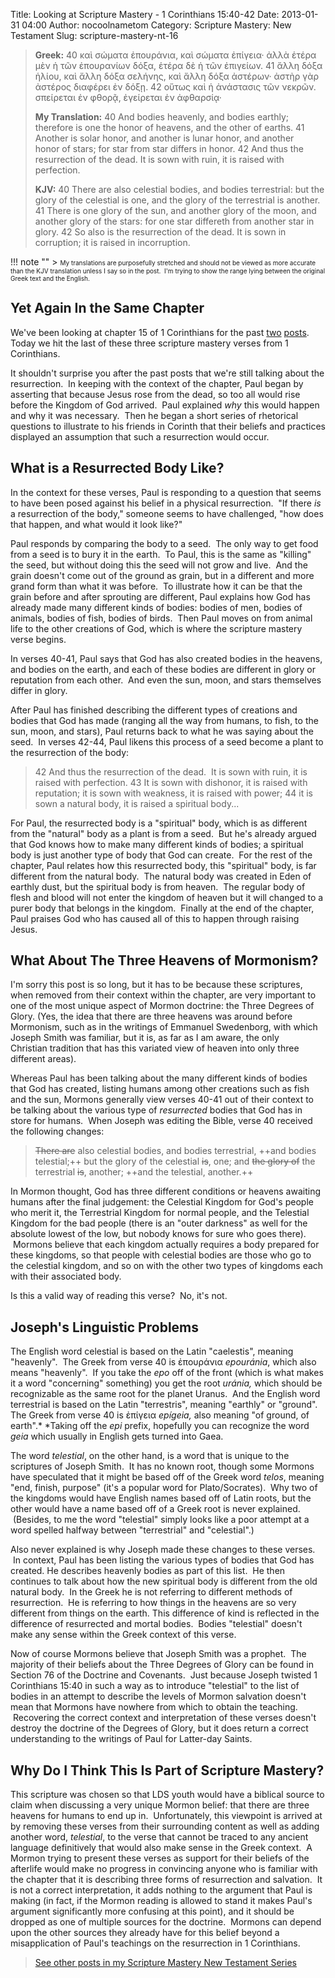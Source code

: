 Title: Looking at Scripture Mastery - 1 Corinthians 15:40-42
Date: 2013-01-31 04:00
Author: nocoolnametom
Category: Scripture Mastery: New Testament
Slug: scripture-mastery-nt-16

> **Greek:**
>  <span>40</span> καὶ σώματα ἐπουράνια, καὶ σώματα ἐπίγεια· ἀλλὰ ἑτέρα μὲν ἡ τῶν ἐπουρανίων δόξα, ἑτέρα δὲ ἡ τῶν ἐπιγείων.
>  <span>41</span> ἄλλη δόξα ἡλίου, καὶ ἄλλη δόξα σελήνης, καὶ ἄλλη δόξα ἀστέρων· ἀστὴρ γὰρ ἀστέρος διαφέρει ἐν δόξῃ.
>  <span>42</span> οὕτως καὶ ἡ ἀνάστασις τῶν νεκρῶν. σπείρεται ἐν φθορᾷ, ἐγείρεται ἐν ἀφθαρσίᾳ·
>
> **My Translation:**
>  <span>40</span> And bodies heavenly, and bodies earthly; therefore is one the honor of heavens, and the other of earths.
>  <span>41</span> Another is solar honor, and another is lunar honor, and another honor of stars; for star from star differs in honor.
>  <span>42</span> And thus the resurrection of the dead. It is sown with ruin, it is raised with perfection.
>
> **KJV:**
>  <span>40</span> There are also celestial bodies, and bodies terrestrial: but the glory of the celestial is one, and the glory of the terrestrial is another.
>  <span>41</span> There is one glory of the sun, and another glory of the moon, and another glory of the stars: for one star differeth from another star in glory.
>  <span>42</span> So also is the resurrection of the dead. It is sown in corruption; it is raised in incorruption.

!!! note ""
     > <span style="font-size: x-small;">My translations are purposefully stretched and should not be viewed as more accurate than the KJV translation unless I say so in the post.  I'm trying to show the range lying between the original Greek text and the English.</span>

Yet Again In the Same Chapter
-----------------------------

We've been looking at chapter 15 of 1 Corinthians for the past [two][] [posts][]. Today we hit the last of these three scripture mastery verses from 1 Corinthians.

It shouldn't surprise you after the past posts that we're still talking about the resurrection.  In keeping with the context of the chapter, Paul began by asserting that because Jesus rose from the dead, so too all would rise before the Kingdom of God arrived.  Paul explained *why* this would happen and why it was necessary.  Then he began a short series of rhetorical questions to illustrate to his friends in Corinth that their beliefs and practices displayed an assumption that such a resurrection would occur.

What is a Resurrected Body Like?
--------------------------------

In the context for these verses, Paul is responding to a question that seems to have been posed against his belief in a physical resurrection.  "If there *is* a resurrection of the body," someone seems to have challenged, "how does that happen, and what would it look like?"

Paul responds by comparing the body to a seed.  The only way to get food from a seed is to bury it in the earth.  To Paul, this is the same as "killing" the seed, but without doing this the seed will not grow and live.  And the grain doesn't come out of the ground as grain, but in a different and more grand form than what it was before.  To illustrate how it can be that the grain before and after sprouting are different, Paul explains how God has already made many different kinds of bodies: bodies of men, bodies of animals, bodies of fish, bodies of birds.  Then Paul moves on from animal life to the other creations of God, which is where the scripture mastery verse begins.

In verses 40-41, Paul says that God has also created bodies in the heavens, and bodies on the earth, and each of these bodies are different in glory or reputation from each other.  And even the sun, moon, and stars themselves differ in glory.

After Paul has finished describing the different types of creations and bodies that God has made (ranging all the way from humans, to fish, to the sun, moon, and stars), Paul returns back to what he was saying about the seed.  In verses 42-44, Paul likens this process of a seed become a plant to the resurrection of the body:

> <span>42</span> And thus the resurrection of the dead.  It is sown with ruin, it is raised with perfection.
>  <span>43</span> It is sown with dishonor, it is raised with reputation; it is sown with weakness, it is raised with power;
>  <span>44</span> it is sown a natural body, it is raised a spiritual body...

For Paul, the resurrected body is a "spiritual" body, which is as different from the "natural" body as a plant is from a seed.  But he's already argued that God knows how to make many different kinds of bodies; a spiritual body is just another type of body that God can create.  For the rest of the chapter, Paul relates how this resurrected body, this "spiritual" body, is far different from the natural body.  The natural body was created in Eden of earthly dust, but the spiritual body is from heaven.  The regular body of flesh and blood will not enter the kingdom of heaven but it will changed to a purer body that belongs in the kingdom.  Finally at the end of the chapter, Paul praises God who has caused all of this to happen through raising Jesus.

What About The Three Heavens of Mormonism?
------------------------------------------

I'm sorry this post is so long, but it has to be because these scriptures, when removed from their context within the chapter, are very important to one of the most unique aspect of Mormon doctrine: the Three Degrees of Glory. (Yes, the idea that there are three heavens was around before Mormonism, such as in the writings of Emmanuel Swedenborg, with which Joseph Smith was familiar, but it is, as far as I am aware, the only Christian tradition that has this variated view of heaven into only three different areas).

Whereas Paul has been talking about the many different kinds of bodies that God has created, listing humans among other creations such as fish and the sun, Mormons generally view verses 40-41 out of their context to be talking about the various type of *resurrected* bodies that God has in store for humans.  When Joseph was editing the Bible, verse 40 received the following changes:

> ~~There are~~ also celestial bodies, and bodies terrestrial, ++and bodies telestial;++ but the glory of the celestial ~~is~~, one; and ~~the glory of~~ the terrestrial ~~is~~, another; ++and the telestial, another.++

In Mormon thought, God has three different conditions or heavens awaiting humans after the final judgement: the Celestial Kingdom for God's people who merit it, the Terrestrial Kingdom for normal people, and the Telestial Kingdom for the bad people (there is an "outer darkness" as well for the absolute lowest of the low, but nobody knows for sure who goes there).  Mormons believe that each kingdom actually requires a body prepared for these kingdoms, so that people with celestial bodies are those who go to the celestial kingdom, and so on with the other two types of kingdoms each with their associated body.

Is this a valid way of reading this verse?  No, it's not.

Joseph's Linguistic Problems
----------------------------

The English word celestial is based on the Latin "caelestis", meaning "heavenly".  The Greek from verse 40 is ἐπουράνια *epouránia*, which also means "heavenly".  If you take the *epo* off of the front (which is what makes it a word "concerning" something) you get the root *uránia,* which should be recognizable as the same root for the planet Uranus.  And the English word terrestrial is based on the Latin "terrestris", meaning "earthly" or "ground". The Greek from verse 40 is ἐπίγεια *epígeia,* also meaning "of ground, of earth".* *Taking off the *epi* prefix, hopefully you can recognize the word *geia* which usually in English gets turned into Gaea.

The word *telestial*, on the other hand, is a word that is unique to the scriptures of Joseph Smith.  It has no known root, though some Mormons have speculated that it might be based off of the Greek word *telos*, meaning "end, finish, purpose" (it's a popular word for Plato/Socrates).  Why two of the kingdoms would have English names based off of Latin roots, but the other would have a name based off of a Greek root is never explained.  (Besides, to me the word "telestial" simply looks like a poor attempt at a word spelled halfway between "terrestrial" and "celestial".)

Also never explained is why Joseph made these changes to these verses.  In context, Paul has been listing the various types of bodies that God has created. He describes heavenly bodies as part of this list.  He then continues to talk about how the new spiritual body is different from the old natural body.  In the Greek he is not referring to different methods of resurrection.  He is referring to how things in the heavens are so very different from things on the earth. This difference of kind is reflected in the difference of resurrected and mortal bodies.  Bodies "telestial" doesn't make any sense within the Greek context of this verse.

Now of course Mormons believe that Joseph Smith was a prophet.  The majority of their beliefs about the Three Degrees of Glory can be found in Section 76 of the Doctrine and Covenants.  Just because Joseph twisted 1 Corinthians 15:40 in such a way as to introduce "telestial" to the list of bodies in an attempt to describe the levels of Mormon salvation doesn't mean that Mormons have nowhere from which to obtain the teaching.  Recovering the correct context and interpretation of these verses doesn't destroy the doctrine of the Degrees of Glory, but it does return a correct understanding to the writings of Paul for Latter-day Saints.

Why Do I Think This Is Part of Scripture Mastery?
-------------------------------------------------

This scripture was chosen so that LDS youth would have a biblical source to claim when discussing a very unique Mormon belief: that there are three heavens for humans to end up in.  Unfortunately, this viewpoint is arrived at by removing these verses from their surrounding content as well as adding another word, *telestial*, to the verse that cannot be traced to any ancient language definitively that would also make sense in the Greek context.  A Mormon trying to present these verses as support for their beliefs of the afterlife would make no progress in convincing anyone who is familiar with the chapter that it is describing three forms of resurrection and salvation.  It is not a correct interpretation, it adds nothing to the argument that Paul is making (in fact, if the Mormon reading is allowed to stand it makes Paul's argument significantly more confusing at this point), and it should be dropped as one of multiple sources for the doctrine.  Mormons can depend upon the other sources they already have for this belief beyond a misapplication of Paul's teachings on the resurrection in 1 Corinthians.

> [See other posts in my Scripture Mastery New Testament Series][]

[two]: |filename|scripture-mastery-nt-14.md
[posts]: |filename|scripture-mastery-nt-15.md
[See other posts in my Scripture Mastery New Testament Series]: |filename|scripture-mastery-new-testament.md "Scripture Mastery: New Testament"
